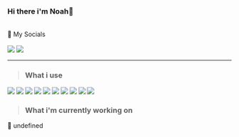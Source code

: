 ### Hi there i'm Noah👋

<p>
  <br> 📱 My Socials<br><br/>
  <a href="https://discord.com/users/362662241939619842"><img src="https://img.shields.io/badge/-NoahL-5865f2?style=for-the-badge&logo=discord&logoColor=white" /></a>
   <a href="https://www.linkedin.com/in/noah-lissner-380b21168/" target="_blank"><img src="https://img.shields.io/badge/-LINKEDIN-0a66c2?style=for-the-badge&logo=linkedin&logoColor=white" /></a>
</p>

***

> ### What i use
![](https://img.shields.io/badge/-HTML-e34f26?style=flat-square&logo=html5&logoColor=white)
![](https://img.shields.io/badge/-CSS-1572b6?style=flat-square&logo=css3&logoColor=white)
![](https://img.shields.io/badge/-Tailwind_CSS-06b6d4?style=flat-square&logo=tailwindcss&logoColor=white)
![](https://img.shields.io/badge/-Javascript-f7df1e?style=flat-square&logo=javascript&logoColor=black)
![](https://img.shields.io/badge/-React-45b8d8?style=flat-square&logo=react&logoColor=white)
![](https://img.shields.io/badge/-Next.js-000000?style=flat-square&logo=nextdotjs&logoColor=white)
![](https://img.shields.io/badge/-VS_Code-007acc?style=flat-square&logo=visualstudiocode&logoColor=white)
![](https://img.shields.io/badge/-Node.js-339933?style=flat-square&logo=nodedotjs&logoColor=white)
![](https://img.shields.io/badge/-Express-000000?style=flat-square&logo=express&logoColor=white)
![](https://img.shields.io/badge/-MongoDB-47A248?style=flat-square&logo=mongodb&logoColor=white)

> ### What i'm currently working on
🛑 undefined
